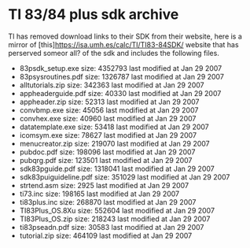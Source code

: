# TI 83/84 plus sdk archive

TI has removed download links to their SDK from their website, here is a mirror of [this]https://isa.umh.es/calc/TI/TI83-84SDK/ website that has perserved someor all? of the sdk and includes the following files.


- 83psdk_setup.exe      size: 4352793 last modified at Jan 29 2007
- 83psysroutines.pdf    size: 1326787 last modified at Jan 29 2007
- alltutorials.zip      size: 342363  last modified at Jan 29 2007
- appheaderguide.pdf    size: 40330   last modified at Jan 29 2007
- appheader.zip         size: 52313   last modified at Jan 29 2007
- convbmp.exe           size: 45056   last modified at Jan 29 2007
- convhex.exe           size: 40960   last modified at Jan 29 2007
- datatemplate.exe      size: 53418   last modified at Jan 29 2007
- icomsym.exe           size: 78627   last modified at Jan 29 2007
- menucreator.zip       size: 219070  last modified at Jan 29 2007
- pubdoc.pdf            size: 198096  last modified at Jan 29 2007
- pubqrg.pdf            size: 123501  last modified at Jan 29 2007
- sdk83pguide.pdf       size: 1318041 last modified at Jan 29 2007
- sdk83puiguideline.pdf size: 351029  last modified at Jan 29 2007
- strtend.asm           size: 2925    last modified at Jan 29 2007
- ti73.inc              size: 198165  last modified at Jan 29 2007
- ti83plus.inc          size: 268870  last modified at Jan 29 2007
- TI83Plus_OS.8Xu       size: 552604  last modified at Jan 29 2007
- TI83Plus_OS.zip       size: 218243  last modified at Jan 29 2007
- ti83pseadn.pdf        size: 30583   last modified at Jan 29 2007
- tutorial.zip          size: 464109  last modified at Jan 29 2007

